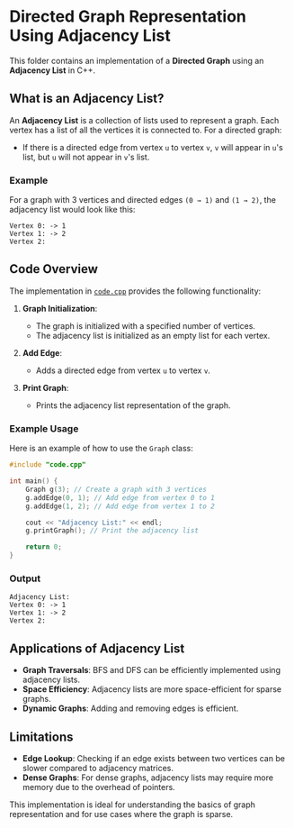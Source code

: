 # Directed Graph Representation Using Adjacency List

This folder contains an implementation of a **Directed Graph** using an **Adjacency List** in C++.

## What is an Adjacency List?

An **Adjacency List** is a collection of lists used to represent a graph. Each vertex has a list of all the vertices it is connected to. For a directed graph:

- If there is a directed edge from vertex `u` to vertex `v`, `v` will appear in `u`'s list, but `u` will not appear in `v`'s list.

### Example

For a graph with 3 vertices and directed edges `(0 → 1)` and `(1 → 2)`, the adjacency list would look like this:

```
Vertex 0: -> 1
Vertex 1: -> 2
Vertex 2:
```

## Code Overview

The implementation in [`code.cpp`](code.cpp) provides the following functionality:

1. **Graph Initialization**:
   - The graph is initialized with a specified number of vertices.
   - The adjacency list is initialized as an empty list for each vertex.

2. **Add Edge**:
   - Adds a directed edge from vertex `u` to vertex `v`.

3. **Print Graph**:
   - Prints the adjacency list representation of the graph.

### Example Usage

Here is an example of how to use the `Graph` class:

```cpp
#include "code.cpp"

int main() {
    Graph g(3); // Create a graph with 3 vertices
    g.addEdge(0, 1); // Add edge from vertex 0 to 1
    g.addEdge(1, 2); // Add edge from vertex 1 to 2

    cout << "Adjacency List:" << endl;
    g.printGraph(); // Print the adjacency list

    return 0;
}
```

### Output

```
Adjacency List:
Vertex 0: -> 1
Vertex 1: -> 2
Vertex 2:
```

## Applications of Adjacency List

- **Graph Traversals**: BFS and DFS can be efficiently implemented using adjacency lists.
- **Space Efficiency**: Adjacency lists are more space-efficient for sparse graphs.
- **Dynamic Graphs**: Adding and removing edges is efficient.

## Limitations

- **Edge Lookup**: Checking if an edge exists between two vertices can be slower compared to adjacency matrices.
- **Dense Graphs**: For dense graphs, adjacency lists may require more memory due to the overhead of pointers.

This implementation is ideal for understanding the basics of graph representation and for use cases where the graph is sparse.
